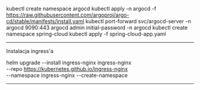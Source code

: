 kubectl create namespace argocd
kubectl apply -n argocd -f https://raw.githubusercontent.com/argoproj/argo-cd/stable/manifests/install.yaml
kubectl port-forward svc/argocd-server -n argocd 9090:443
argocd admin initial-password -n argocd
kubectl create namespace spring-cloud
kubectl apply -f spring-cloud-app.yaml

-----------------------------------

Instalacja ingress'a

helm upgrade --install ingress-nginx ingress-nginx \
--repo https://kubernetes.github.io/ingress-nginx \
--namespace ingress-nginx --create-namespace

--------------------------------------


